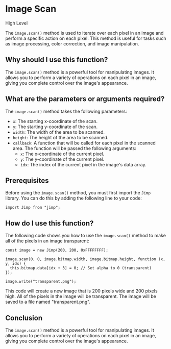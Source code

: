 
  
   # **Image Scan**

High Level

The `image.scan()` method is used to iterate over each pixel in an image and perform a specific action on each pixel. This method is useful for tasks such as image processing, color correction, and image manipulation.

## Why should I use this function?

The `image.scan()` method is a powerful tool for manipulating images. It allows you to perform a variety of operations on each pixel in an image, giving you complete control over the image's appearance.

## What are the parameters or arguments required?

The `image.scan()` method takes the following parameters:

* `x`: The starting x-coordinate of the scan.
* `y`: The starting y-coordinate of the scan.
* `width`: The width of the area to be scanned.
* `height`: The height of the area to be scanned.
* `callback`: A function that will be called for each pixel in the scanned area. The function will be passed the following arguments:
    * `x`: The x-coordinate of the current pixel.
    * `y`: The y-coordinate of the current pixel.
    * `idx`: The index of the current pixel in the image's data array.

## Prerequisites

Before using the `image.scan()` method, you must first import the `Jimp` library. You can do this by adding the following line to your code:

```
import Jimp from "jimp";
```

## How do I use this function?

The following code shows you how to use the `image.scan()` method to make all of the pixels in an image transparent:

```
const image = new Jimp(200, 200, 0xFFFFFFFF);

image.scan(0, 0, image.bitmap.width, image.bitmap.height, function (x, y, idx) {
  this.bitmap.data[idx + 3] = 0; // Set alpha to 0 (transparent)
});

image.write("transparent.png");
```

This code will create a new image that is 200 pixels wide and 200 pixels high. All of the pixels in the image will be transparent. The image will be saved to a file named "transparent.png".

## Conclusion

The `image.scan()` method is a powerful tool for manipulating images. It allows you to perform a variety of operations on each pixel in an image, giving you complete control over the image's appearance.
  
  